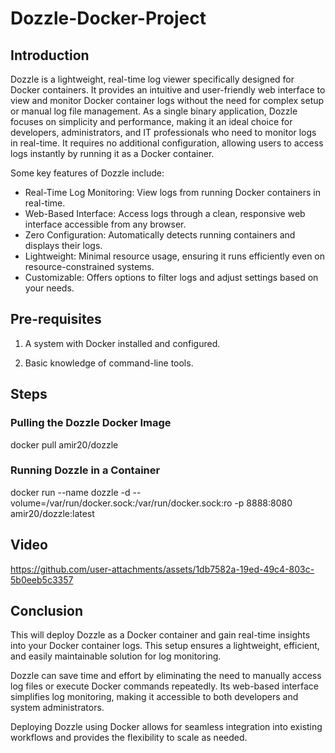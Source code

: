 # Dozzle-Docker-Project
## Introduction
Dozzle is a lightweight, real-time log viewer specifically designed for Docker containers. It provides an intuitive and user-friendly web interface to view and monitor Docker container logs without the need for complex setup or manual log file management.
As a single binary application, Dozzle focuses on simplicity and performance, making it an ideal choice for developers, administrators, and IT professionals who need to monitor logs in real-time. It requires no additional configuration, allowing users to access logs instantly by running it as a Docker container.


Some key features of Dozzle include:
+ Real-Time Log Monitoring: View logs from running Docker containers in real-time.
+ Web-Based Interface: Access logs through a clean, responsive web interface accessible from any browser.
+ Zero Configuration: Automatically detects running containers and displays their logs.
+ Lightweight: Minimal resource usage, ensuring it runs efficiently even on resource-constrained systems.
+ Customizable: Offers options to filter logs and adjust settings based on your needs.

## Pre-requisites

1. A system with Docker installed and configured. 

2. Basic knowledge of command-line tools.

## Steps
### Pulling the Dozzle Docker Image

docker pull amir20/dozzle

### Running Dozzle in a Container

docker run --name dozzle -d --volume=/var/run/docker.sock:/var/run/docker.sock:ro -p 8888:8080 amir20/dozzle:latest

## Video


https://github.com/user-attachments/assets/1db7582a-19ed-49c4-803c-5b0eeb5c3357



## Conclusion
This will deploy Dozzle as a Docker container and gain real-time insights into your Docker container logs. This setup ensures a lightweight, efficient, and easily maintainable solution for log monitoring.

Dozzle can save time and effort by eliminating the need to manually access log files or execute Docker commands repeatedly. Its web-based interface simplifies log monitoring, making it accessible to both developers and system administrators.

Deploying Dozzle using Docker allows for seamless integration into existing workflows and provides the flexibility to scale as needed. 
